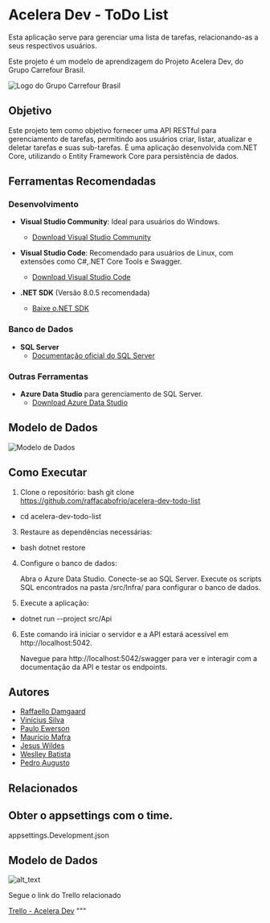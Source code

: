 # Acelera Dev - ToDo List

Esta aplicação serve para gerenciar uma lista de tarefas, relacionando-as a seus respectivos usuários.

Este projeto é um modelo de aprendizagem do Projeto Acelera Dev, do Grupo Carrefour Brasil.

![Logo do Grupo Carrefour Brasil](https://media.licdn.com/dms/image/D4D0BAQGrE_UnFL8plQ/company-logo_200_200/0/1708908772188/grupocarrefourbrasil_logo?e=1723680000&v=beta&t=s8_oIbxqF4K8COSGT4kCYgzU0YLA9u0mKqZForzdB0I)

## Objetivo

Este projeto tem como objetivo fornecer uma API RESTful para gerenciamento de tarefas, permitindo aos usuários criar, listar, atualizar e deletar tarefas e suas sub-tarefas. É uma aplicação desenvolvida com.NET Core, utilizando o Entity Framework Core para persistência de dados.

## Ferramentas Recomendadas

### Desenvolvimento

- **Visual Studio Community**: Ideal para usuários do Windows.
  - [Download Visual Studio Community](https://visualstudio.microsoft.com/vs/community/)
- **Visual Studio Code**: Recomendado para usuários de Linux, com extensões como C#,.NET Core Tools e Swagger.
  - [Download Visual Studio Code](https://code.visualstudio.com/)


- **.NET SDK** (Versão 8.0.5 recomendada)
  - [Baixe o.NET SDK](https://dotnet.microsoft.com/download)

### Banco de Dados

- **SQL Server**
  - [Documentação oficial do SQL Server](https://docs.microsoft.com/en-us/sql/sql-server/)

### Outras Ferramentas

- **Azure Data Studio** para gerenciamento de SQL Server.
  - [Download Azure Data Studio](https://docs.microsoft.com/en-us/sql/azure-data-studio/download-azure-data-studio)

## Modelo de Dados

![Modelo de Dados](https://github.com/raffacabofrio/acelera-dev-todo-list/blob/main/docs/MODELO.drawio.png)

## Como Executar

1. Clone o repositório:
bash git clone https://github.com/raffacabofrio/acelera-dev-todo-list
- cd acelera-dev-todo-list


3. Restaure as dependências necessárias:
- bash dotnet restore

4. Configure o banco de dados:

   Abra o Azure Data Studio.
   Conecte-se ao SQL Server.
   Execute os scripts SQL encontrados na pasta /src/Infra/ para configurar o banco de dados.

5. Execute a aplicação:
- dotnet run --project src/Api


6. Este comando irá iniciar o servidor e a API estará acessível em http://localhost:5042.

   Navegue para http://localhost:5042/swagger para ver e interagir com a documentação da API e testar os endpoints.

## Autores


- [Raffaello Damgaard](https://github.com/raffacabofrio)
- [Vinícius Silva](https://github.com/viniciusapsilva)
- [Paulo Ewerson](https://github.com/PauloEwerson)
- [Maurício Mafra](https://github.com/Mauricio-Mafra)
- [Jesus Wildes](https://github.com/GhortheBrute)
- [Weslley Batista](https://github.com/wesbats)
- [Pedro Augusto](https://github.com/eusouumx1)

## Relacionados

## Obter o appsettings com o time.
appsettings.Development.json
## Modelo de Dados
![alt_text](https://github.com/raffacabofrio/acelera-dev-todo-list/blob/main/docs/MODELO.drawio.png)

Segue o link do Trello relacionado

[Trello - Acelera Dev](https://trello.com/b/zJeRGV84/acelera-dev-todo-list)
"""